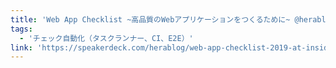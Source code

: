 ```yaml
---
title: 'Web App Checklist ~高品質のWebアプリケーションをつくるために~ @herablog @tokimariri'
tags:
  - 'チェック自動化（タスクランナー、CI、E2E）'
link: 'https://speakerdeck.com/herablog/web-app-checklist-2019-at-inside-frontend'
---
```

